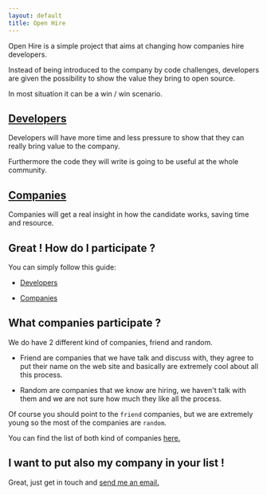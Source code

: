 ```yaml
---
layout: default
title: Open Hire
---
```


Open Hire is a simple project that aims at changing how companies hire developers.

Instead of being introduced to the company by code challenges, developers are given the possibility to show the value they bring to open source.

In most situation it can be a win / win scenario.

## [Developers][dev]

Developers will have more time and less pressure to show that they can really bring value to the company.

Furthermore the code they will write is going to be useful at the whole community.

## [Companies][com]

Companies will get a real insight in how the candidate works, saving time and resource.

## Great ! How do I participate ?

You can simply follow this guide:

+ [Developers][dev]

+ [Companies][com]

## What companies participate ?

We do have 2 different kind of companies, friend and random.

+ Friend are companies that we have talk and discuss with, they agree to put their name on the web site and basically are extremely cool about all this process.

+ Random are companies that we know are hiring, we haven't talk with them and we are not sure how much they like all the process.

Of course you should point to the `friend` companies, but we are extremely young so the most of the companies are `random`.

You can find the list of both kind of companies [here.][company-list]

## I want to put also my company in your list !

Great, just get in touch and [send me an email.][my-email]

[dev]: developers.html
[com]: company.html
[company-list]: company-list.html
[my-email]: mailto:simone@mweb.biz
